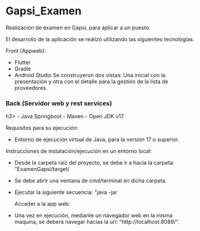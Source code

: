 # Gapsi_Examen
Realización de examen en Gapsi, para aplicar a un puesto.

El desarrollo de la aplicación se realizó utilizando las siguientes tecnologías.


Front (Appweb):
- Flutter
- Gradle
- Android Studio
Se construyeron dos vistas: Una inicial con la presentación y otra con el detalle para la gestión de la lista de proveedores.


<h3>Back (Servidor web y rest services)</h3>h3>
- Java Springboot
- Maven
- Open JDK v17.

Requisitos para su ejecución:
- Entorno de ejecución virtual de Java, para la versión 17 o superior.

Instrucciones de instalación/ejecución en un entorno local:
- Desde la carpeta raíz del proyecto, se debe ir a hacia la carpeta: "ExamenGapsi/target/

- Se debe abrir una ventana de cmd/terminal en dicha carpeta.
- Ejecutar la siguiente secuencia: "java -jar

  Acceder a la app web:
- Una vez en ejecución, mediante un navegador web en la misma maquina, se deberá navegar hacias la url: "http://localhost:8089/".

  
